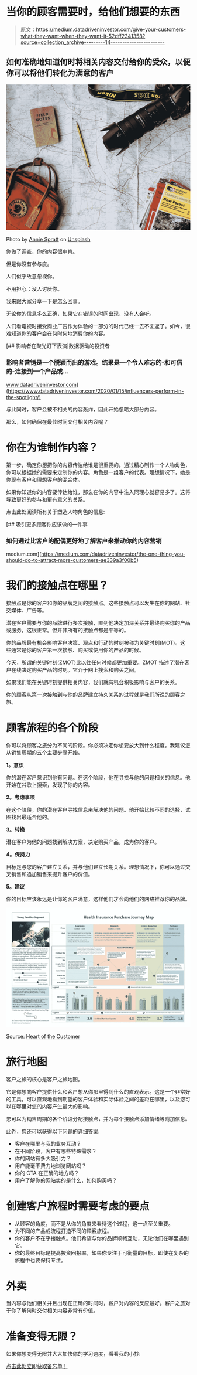 # 当你的顾客需要时，给他们想要的东西

> 原文：<https://medium.datadriveninvestor.com/give-your-customers-what-they-want-when-they-want-it-52dff2341358?source=collection_archive---------14----------------------->

## 如何准确地知道何时将相关内容交付给你的受众，以便你可以将他们转化为满意的客户

![](img/e9eb2502ab81ffd69dd053d2e846caf8.png)

Photo by [Annie Spratt](https://unsplash.com/@anniespratt?utm_source=medium&utm_medium=referral) on [Unsplash](https://unsplash.com?utm_source=medium&utm_medium=referral)

你做了调查，你的内容很中肯。

但是你没有参与度。

人们似乎故意忽视你。

不用担心；没人讨厌你。

我来跟大家分享一下是怎么回事。

无论你的信息多么正确，如果它在错误的时间出现，没有人会听。

人们看电视时接受商业广告作为体验的一部分的时代已经一去不复返了。如今，很难知道你的客户会在何时何地消费你的内容。

[](https://www.datadriveninvestor.com/2020/01/15/influencers-perform-in-the-spotlight/) [## 影响者在聚光灯下表演|数据驱动的投资者

### 影响者营销是一个脱颖而出的游戏。结果是一个令人难忘的-和可信的-连接到一个产品或…

www.datadriveninvestor.com](https://www.datadriveninvestor.com/2020/01/15/influencers-perform-in-the-spotlight/) 

与此同时，客户会被不相关的内容轰炸，因此开始忽略大部分内容。

那么，如何确保在最佳时间交付相关内容呢？

# 你在为谁制作内容？

第一步，确定你想把你的内容传达给谁是很重要的。通过精心制作一个人物角色，你可以根据她的需要来定制你的内容。角色是一组客户的代表。理想情况下，她是你现有客户和理想客户的混合体。

如果你知道你的内容要传达给谁，那么在你的内容中注入同理心就容易多了。这将导致更好的参与和更有意义的关系。

点击此处阅读所有关于塑造人物角色的信息:

[](https://medium.com/datadriveninvestor/the-one-thing-you-should-do-to-attract-more-customers-ae339a3f00b5) [## 吸引更多顾客你应该做的一件事

### 如何通过比客户的配偶更好地了解客户来推动你的内容营销

medium.com](https://medium.com/datadriveninvestor/the-one-thing-you-should-do-to-attract-more-customers-ae339a3f00b5) 

# 我们的接触点在哪里？

接触点是你的客户和你的品牌之间的接触点。这些接触点可以发生在你的网站、社交媒体、广告等。

潜在客户需要与你的品牌进行多次接触，直到他决定加深关系并最终购买你的产品或服务，这很正常。但并非所有的接触点都是平等的。

你的品牌最有机会影响客户决策、观点和行动的时刻被称为关键时刻(MOT)。这些通常是你的客户第一次接触、购买或使用你的产品的时候。

今天，所谓的关键时刻(ZMOT)比以往任何时候都更加重要。ZMOT 描述了潜在客户在线决定购买产品的时刻。它介于网上搜索和购买之间。

如果我们能在关键时刻提供相关内容，我们就有机会积极影响与客户的关系。

你的顾客从第一次接触到与你的品牌建立持久关系的过程就是我们所说的顾客之旅。

# 顾客旅程的各个阶段

你可以将顾客之旅分为不同的阶段。你必须决定你想要放大到什么程度。我建议您从销售周期的五个主要步骤开始。

**1。意识**

你的潜在客户意识到他有问题。在这个阶段，他在寻找与他的问题相关的信息。他开始在谷歌上搜索，发现了你的内容。

**2。考虑事项**

在这个阶段，你的潜在客户寻找信息来解决他的问题。他开始比较不同的选择，试图找出最适合他的。

**3。转换**

潜在客户为他的问题找到解决方案，决定购买产品，成为你的客户。

**4。保持力**

目标是与您的客户建立关系，并与他们建立长期关系。理想情况下，你可以通过交叉销售和追加销售来提升客户的价值。

**5。建议**

你的目标应该永远是让你的客户满意，这样他们才会向他们的网络推荐你的品牌。

![](img/ae07dc288770c6714091bd1a77e2c291.png)

Source: [Heart of the Customer](https://heartofthecustomer.com/customer-experience-journey-map-the-top-10-requirements/?utm_source=December+Newsletter&utm_campaign=November+Newsletter&utm_medium=email)

# 旅行地图

客户之旅的核心是客户之旅地图。

它是你想向客户提供什么和客户想从你那里得到什么的直观表示。这是一个非常好的工具，可以直观地看到期望的客户体验和实际体验之间的差距在哪里，以及您可以在哪里对您的内容产生最大的影响。

您可以为销售周期的各个阶段分配接触点，并为每个接触点添加情绪等附加信息。

此外，您还可以获得以下问题的详细答案:

*   客户在哪里与我的业务互动？
*   在不同阶段，客户有哪些特殊需求？
*   你的网站有多大吸引力？
*   用户能毫不费力地浏览网站吗？
*   你的 CTA 在正确的地方吗？
*   用户了解你的网站卖的是什么，如何购买吗？

# 创建客户旅程时需要考虑的要点

*   从顾客的角度，而不是从你的角度来看待这个过程，这一点至关重要。
*   为不同的产品或流程打造不同的顾客旅程。
*   你的客户不在乎接触点。他们希望与你的品牌顺畅互动，无论他们在哪里遇到它。
*   你的最终目标是提高投资回报率，如果你专注于可衡量的目标，即使在复杂的旅程中也要保持专注。

# 外卖

当内容与他们相关并且出现在正确的时间时，客户对内容的反应最好。客户之旅对于你了解何时交付相关内容非常有价值。

# **准备变得无限？**

如果你想变得无限并大大加快你的学习速度，看看我的小抄:

[点击此处立即获取备忘单！](https://roadtolimitless.com/cheatsheet/)